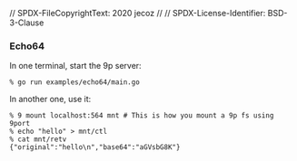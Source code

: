 // SPDX-FileCopyrightText: 2020 jecoz
//
// SPDX-License-Identifier: BSD-3-Clause

### Echo64
In one terminal, start the 9p server:
```
% go run examples/echo64/main.go
```
In another one, use it:
```
% 9 mount localhost:564 mnt # This is how you mount a 9p fs using 9port
% echo "hello" > mnt/ctl
% cat mnt/retv
{"original":"hello\n","base64":"aGVsbG8K"}
```